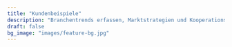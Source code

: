 ```yaml
---
title: "Kundenbeispiele"
description: "Branchentrends erfassen, Marktstrategien und Kooperationsergebnisse veröffentlichen."
draft: false
bg_image: "images/feature-bg.jpg"
---
```

